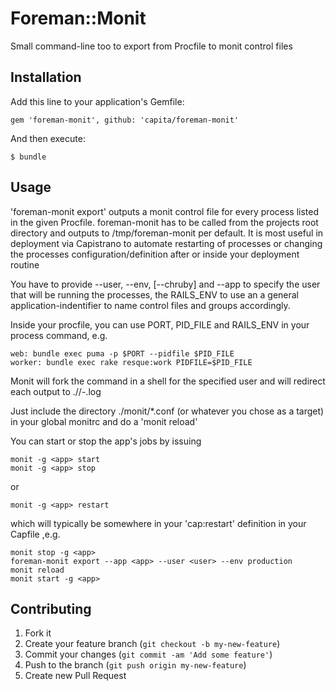 # Foreman::Monit

Small command-line too to export from Procfile to monit control files

## Installation

Add this line to your application's Gemfile:

    gem 'foreman-monit', github: 'capita/foreman-monit'

And then execute:

    $ bundle

## Usage

'foreman-monit export' outputs a monit control file for every process listed in the given Procfile. foreman-monit
has to be called from the projects root directory and outputs to /tmp/foreman-monit per default. It is most useful in deployment
via Capistrano to automate restarting of processes or changing the processes configuration/definition after or inside
your deployment routine

You have to provide --user, --env, [--chruby] and --app to specify the user that will be running the processes, the RAILS_ENV
to use an a general application-indentifier to name control files and groups accordingly.

Inside your procfile, you can use PORT, PID_FILE and RAILS_ENV in your process command, e.g.

    web: bundle exec puma -p $PORT --pidfile $PID_FILE
    worker: bundle exec rake resque:work PIDFILE=$PID_FILE

Monit will fork the command in a shell for the specified user and will redirect each output to ./<target>/<app>-<process>.log

Just include the directory ./monit/*.conf (or whatever you chose as a target) in your global monitrc and do a 'monit reload'

You can start or stop the app's jobs by issuing

    monit -g <app> start
    monit -g <app> stop

or

    monit -g <app> restart

which will typically be somewhere in your 'cap:restart' definition in your Capfile ,e.g.

    monit stop -g <app>
    foreman-monit export --app <app> --user <user> --env production
    monit reload
    monit start -g <app>

## Contributing

1. Fork it
2. Create your feature branch (`git checkout -b my-new-feature`)
3. Commit your changes (`git commit -am 'Add some feature'`)
4. Push to the branch (`git push origin my-new-feature`)
5. Create new Pull Request
